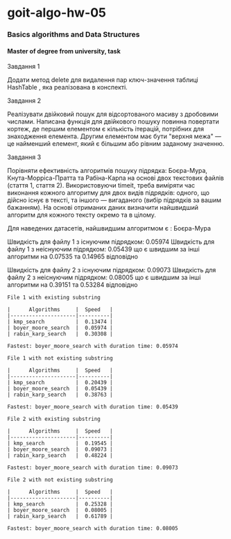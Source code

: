 # goit-algo-hw-05

### Basics algorithms and Data Structures 
#### Master of degree from university, task 

Завдання 1

Додати метод delete для видалення пар ключ-значення таблиці HashTable , яка реалізована в конспекті.

Завдання 2

Реалізувати двійковий пошук для відсортованого масиву з дробовими числами. Написана функція для двійкового пошуку повинна повертати кортеж, де першим елементом є кількість ітерацій, потрібних для знаходження елемента. Другим елементом має бути "верхня межа" — це найменший елемент, який є більшим або рівним заданому значенню.

Завдання 3

Порівняти ефективність алгоритмів пошуку підрядка: Боєра-Мура, Кнута-Морріса-Пратта та Рабіна-Карпа на основі двох текстових файлів (стаття 1, стаття 2). Використовуючи timeit, треба виміряти час виконання кожного алгоритму для двох видів підрядків: одного, що дійсно існує в тексті, та іншого — вигаданого (вибір підрядків за вашим бажанням). На основі отриманих даних визначити найшвидший алгоритм для кожного тексту окремо та в цілому.

Для наведених датасетів, найшвидшим алгоритмом є
: Боєра-Мура

Швидкість для файлу 1 з існуючим підрядком: 0.05974
Швидкість для файлу 1 з неіснуючим підрядком: 0.05439
що є швидшим за інші алгоритми на 0.07535 та 0.14965 відповідно

Швидкість для файлу 2 з існуючим підрядком: 0.09073
Швидкість для файлу 2 з неіснуючим підрядком: 0.08005
що є швидшим за інші алгоритми на 0.39151 та 0.53284 відповідно

```
File 1 with existing substring

|      Algorithms     |  Speed   |
|---------------------|----------| 
| kmp_search          |  0.13474 |
| boyer_moore_search  |  0.05974 |
| rabin_karp_search   |  0.30308 |

Fastest: boyer_moore_search with duration time: 0.05974

File 1 with not existing substring

|      Algorithms     |  Speed   |
|---------------------|----------| 
| kmp_search          |  0.20439 |
| boyer_moore_search  |  0.05439 |
| rabin_karp_search   |  0.38763 |

Fastest: boyer_moore_search with duration time: 0.05439

File 2 with existing substring

|      Algorithms     |  Speed   |
|---------------------|----------| 
| kmp_search          |  0.19545 |
| boyer_moore_search  |  0.09073 |
| rabin_karp_search   |  0.48224 |

Fastest: boyer_moore_search with duration time: 0.09073

File 2 with not existing substring

|      Algorithms     |  Speed   |
|---------------------|----------| 
| kmp_search          |  0.25328 |
| boyer_moore_search  |  0.08005 |
| rabin_karp_search   |  0.61789 |

Fastest: boyer_moore_search with duration time: 0.08005
```